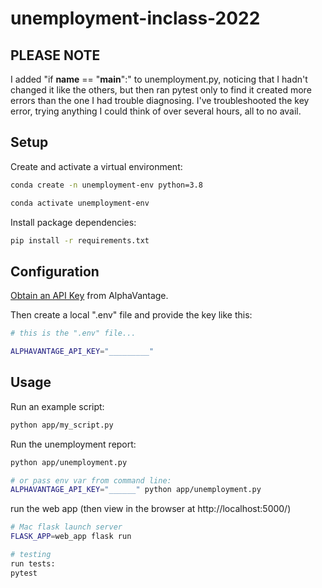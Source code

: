# unemployment-inclass-2022

## PLEASE NOTE
I added "if __name__ == "__main__":" to unemployment.py, noticing that I hadn't changed it like the others, but then ran pytest only to find it created more errors than the one I had trouble diagnosing. I've troubleshooted the key error, trying anything I could think of over several hours, all to no avail.

## Setup


Create and activate a virtual environment:

```sh
conda create -n unemployment-env python=3.8

conda activate unemployment-env
```

Install package dependencies:

```sh
pip install -r requirements.txt
```

## Configuration


[Obtain an API Key](https://www.alphavantage.co/support/#api-key) from AlphaVantage.

Then create a local ".env" file and provide the key like this:

```sh
# this is the ".env" file...

ALPHAVANTAGE_API_KEY="_________"
```


## Usage

Run an example script:

```sh
python app/my_script.py
```

Run the unemployment report:

```sh
python app/unemployment.py

# or pass env var from command line:
ALPHAVANTAGE_API_KEY="______" python app/unemployment.py
```
run the web app (then view in the browser at http://localhost:5000/)

```sh
# Mac flask launch server
FLASK_APP=web_app flask run

# testing
run tests:
pytest

```